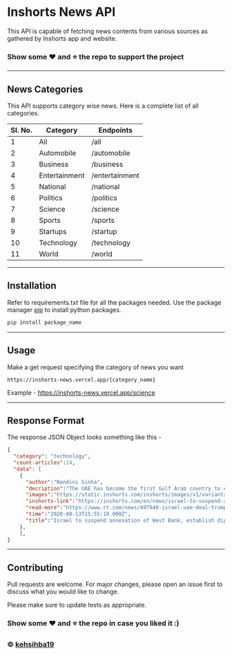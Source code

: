 # Inshorts News API 

This API is capable of fetching news contents from various sources as gathered by Inshorts app and website.


### Show some :heart: and :star: the repo to support the project
---
## News Categories

This API supports category wise news. Here is a complete list of all categories.

| Sl. No.  | Category | Endpoints |
| --- | --- | --- |
| 1 | All | /all | 
| 2 | Automobile | /automobile |
| 3 | Business | /business | 
| 4 | Entertainment | /entertainment | 
| 5 | National | /national | 
| 6 | Politics | /politics | 
| 7 | Science | /science | 
| 8 | Sports | /sports | 
| 9 | Startups | /startup |
| 10 | Technology | /technology | 
| 11 | World | /world | 

---
## Installation

Refer to requirements.txt file for all the packages needed.
Use the package manager [pip](https://pip.pypa.io/en/stable/) to install python packages.

```bash
pip install package_name
```

---

## Usage

Make a get request specifying the category of news you want
```
https://inshorts-news.vercel.app/{category_name}
```
Example - https://inshorts-news.vercel.app/science

---

## Response Format

The response JSON Object looks something like this - 

```JSON
{
  "category": "technology",
  "count-articles":24,
  "data": [
    {
      "author":"Nandini Sinha",
      "decription":"The UAE has become the first Gulf Arab country to establish diplomatic relations with Israel in a \"historic deal\" brokered by US President Donald Trump. Under the deal, Israel will suspend its annexation of the occupied West Bank to focus on improving relations with the Arab and Muslim world, a joint statement by the US, UAE and Israel read.",
      "images":"https://static.inshorts.com/inshorts/images/v1/variants/jpg/m/2020/08_aug/13_thu/img_1597332122442_79.jpg?",
      "inshorts-link":"https://inshorts.com/en/news/israel-to-suspend-annexation-of-west-bank-establish-diplomatic-ties-with-uae-1597334118265",
      "read-more":"https://www.rt.com/news/497940-israel-uae-deal-trump-palestine/amp/?utm_campaign=fullarticle&utm_medium=referral&utm_source=inshorts ",
      "time":"2020-08-13T15:55:18.000Z",
      "title":"Israel to suspend annexation of West Bank, establish diplomatic ties with UAE"
    },
    ],
}
```
---
## Contributing
Pull requests are welcome. For major changes, please open an issue first to discuss what you would like to change.

Please make sure to update tests as appropriate.


### Show some :heart: and :star: the repo in case you liked it :)

### © [kehsihba19](https://bit.ly/kehsihba19)
